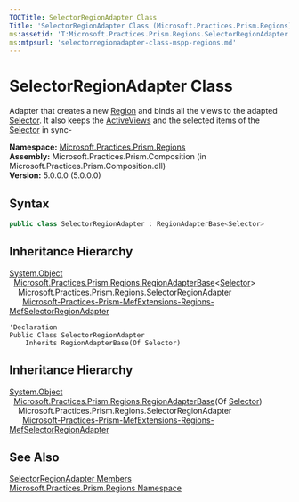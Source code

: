 ```yaml
---
TOCTitle: SelectorRegionAdapter Class
Title: 'SelectorRegionAdapter Class (Microsoft.Practices.Prism.Regions)'
ms:assetid: 'T:Microsoft.Practices.Prism.Regions.SelectorRegionAdapter'
ms:mtpsurl: 'selectorregionadapter-class-mspp-regions.md'
---
```


# SelectorRegionAdapter Class

Adapter that creates a new [Region](/patterns-practices/reference/region-class-mspp-regions) and binds all the views to the adapted [Selector](http://msdn.microsoft.com/en-us/library/ms595227). It also keeps the [ActiveViews](/patterns-practices/reference/iregion-activeviews-property-mspp-regions) and the selected items of the [Selector](http://msdn-microsoft-com/en-us/library/ms595227) in sync-

**Namespace:** [Microsoft.Practices.Prism.Regions](/patterns-practices/reference/mspp-regions-namespace)  
**Assembly:** Microsoft.Practices.Prism.Composition (in Microsoft.Practices.Prism.Composition.dll)  
**Version:** 5.0.0.0 (5.0.0.0)

## Syntax
```C#
public class SelectorRegionAdapter : RegionAdapterBase<Selector>
```
## Inheritance Hierarchy

[System.Object](http://msdn.microsoft.com/en-us/library/e5kfa45b)  
  [Microsoft.Practices.Prism.Regions.RegionAdapterBase](/patterns-practices/reference/regionadapterbase-t-class-mspp-regions)&lt;[Selector](http://msdn.microsoft.com/en-us/library/ms595227)&gt;  
    Microsoft.Practices.Prism.Regions.SelectorRegionAdapter  
      [Microsoft-Practices-Prism-MefExtensions-Regions-MefSelectorRegionAdapter](/patterns-practices/reference/mefselectorregionadapter-class-mspp-mefextensions-regions)

```VB
'Declaration
Public Class SelectorRegionAdapter
	Inherits RegionAdapterBase(Of Selector)
```

## Inheritance Hierarchy

[System.Object](http://msdn.microsoft.com/en-us/library/e5kfa45b)  
  [Microsoft.Practices.Prism.Regions.RegionAdapterBase](/patterns-practices/reference/regionadapterbase-t-class-mspp-regions)(Of [Selector](http://msdn.microsoft.com/en-us/library/ms595227))  
    Microsoft.Practices.Prism.Regions.SelectorRegionAdapter  
      [Microsoft-Practices-Prism-MefExtensions-Regions-MefSelectorRegionAdapter](/patterns-practices/reference/mefselectorregionadapter-class-mspp-mefextensions-regions)

## See Also

[SelectorRegionAdapter Members](/patterns-practices/reference/selectorregionadapter-members-mspp-regions)  
[Microsoft.Practices.Prism.Regions Namespace](/patterns-practices/reference/mspp-regions-namespace)  
